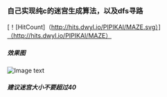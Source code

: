 ### 自己实现纯c的迷宫生成算法，以及dfs寻路
[！[HitCount]（http://hits.dwyl.io/PIPIKAI/MAZE.svg）]（http://hits.dwyl.io/PIPIKAI/MAZE）

##### 效果图

![Image text](https://raw.githubusercontent.com/PIPIKAI/img-folder/master/MAZE/show.gif)

##### 建议迷宫大小不要超过40

